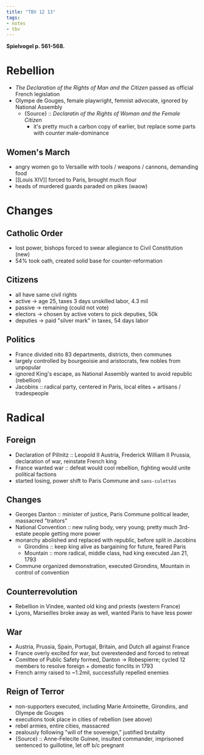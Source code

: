 ```yaml
---
title: "TBV 12 13"
tags:
- notes
- tbv
---
```

**Spielvogel p. 561-568.**
# Rebellion
- *The Declaration of the Rights of Man and the Citizen* passed as official French legislation
- Olympe de Gouges, female playwright, femnist advocate, ignored by National Assembly
	- {Source} :: *Declaratin of the Rights of Woman and the Female Citizen*
		- it's pretty much a carbon copy of earlier, but replace some parts with counter male-dominance
## Women's March
- angry women go to Versaille with tools / weapons / cannons, demanding food
- [[Louis XIV]] forced to Paris, brought much flour
- heads of murdered guards paraded on pikes (waow)
# Changes
## Catholic Order
- lost power, bishops forced to swear allegiance to Civil Constitution (new)
- 54% took oath, created solid base for counter-reformation
## Citizens
- all have same civil rights
- active -> age 25, taxes 3 days unskilled labor, 4.3 mil
- passive -> remaining (could not vote)
- electors -> chosen by active voters to pick deputies, 50k
- deputies -> paid "silver mark" in taxes, 54 days labor
## Politics
- France divided nito 83 departments, districts, then communes
- largely controlled by bourgeoisie and aristocrats, few nobles from unpopular
- ignored King's escape, as National Assembly wanted to avoid republic (rebellion)
- Jacobins :: radical party, centered in Paris, local elites + artisans / tradespeople
# Radical
## Foreign
- Declaration of Pillnitz :: Leopold II Austria, Frederick William II Prussia, declaration of war, reinstate French king
- France wanted war :: defeat would cool rebellion, fighting would unite political factions
- started losing, power shift to Paris Commune and `sans-culottes`
## Changes
- Georges Danton :: minister of justice, Paris Commune political leader, massacred "traitors"
- National Convention :: new ruling body, very young; pretty much 3rd-estate people getting more power
- monarchy abolished and replaced with republic, before split in Jacobins
	- Girondins :: keep king alive as bargaining for future, feared Paris
	- Mountain :: more radical, middle class, had king executed Jan 21, 1793
- Commune organized demonstration, executed Girondins, Mountain in control of convention
## Counterrevolution
- Rebellion in Vindee, wanted old king and priests (western France)
- Lyons, Marseilles broke away as well, wanted Paris to have less power
## War
- Austria, Prussia, Spain, Portugal, Britain, and Dutch all against France
- France overly excited for war, but overextended and forced to retreat
- Comittee of Public Safety formed, Danton -> Robespierre; cycled 12 members to resolve foreign + domestic fonclits in 1793
- French army raised to ~1.2mil, successfully repelled enemies
## Reign of Terror
- non-supporters executed, including Marie Antoinette, Girondins, and Olympe de Gouges
- executions took place in cities of rebellion (see above)
- rebel armies, entire cities, massacred
- zealously following "will of the sovereign," justified brutality
- {Source} :: Anne-Felecite Guinee, insulted commander, imprisoned sentenced to guillotine, let off b/c pregnant